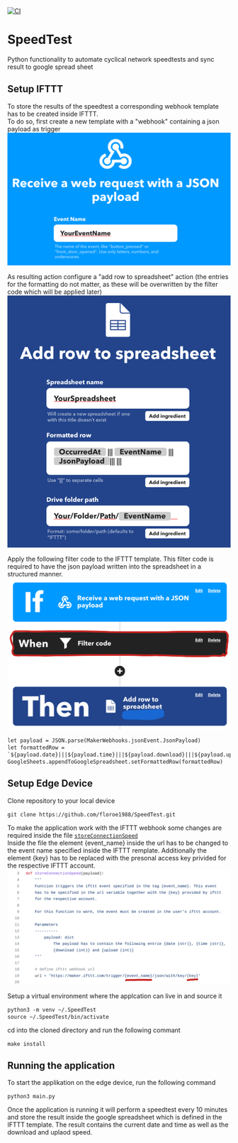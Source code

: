 [![CI](https://github.com/floroe1988/SpeedTest/actions/workflows/main.yml/badge.svg)](https://github.com/floroe1988/SpeedTest/actions/workflows/main.yml)

# SpeedTest
Python functionality to automate cyclical network speedtests and sync result to google
spread sheet

## Setup IFTTT
To store the results of the speedtest a corresponding webhook template has to be created 
inside IFTTT.  
To do so, first create a new template with a "webhook" containing a json payload as trigger
![IFTTT Trigger](docs/Trigger.png)

As resulting action configure a "add row to spreadsheet" action (the entries for the
formatting do not matter, as these will be overwritten by the filter code which will
be applied later)
![IFTTT Action](docs/Action.png)

Apply the following filter code to the IFTTT template. This filter code is required to 
have the json payload written into the spreadsheet in a structured manner.
![IFTTT FilterCoce](docs/FilterCode.png)
```
let payload = JSON.parse(MakerWebhooks.jsonEvent.JsonPayload)
let formattedRow = `${payload.date}|||${payload.time}|||${payload.download}|||${payload.upload}`
GoogleSheets.appendToGoogleSpreadsheet.setFormattedRow(formattedRow)
```

## Setup Edge Device
Clone repository to your local device
```
git clone https://github.com/floroe1988/SpeedTest.git
```

To make the application work with the IFTTT webhook some changes are required
inside the file [`storeConnectionSpeed`](https://github.com/floroe1988/SpeedTest/blob/main/src/StoreConnectionSpeed.py)  
Inside the file the element {event_name} inside the url has to be changed to the event name
specified inside the IFTTT remplate. Additionally the element {key} has to be replaced with 
the presonal access key privided for the respective IFTTT account.
![Python FileConfig](docs/FileConfig.png)

Setup a virtual environment where the applcation can live in and source it
```
python3 -m venv ~/.SpeedTest
source ~/.SpeedTest/bin/activate
```

cd into the cloned directory and run the following commant
```
make install
```

## Running the application
To start the applikation on the edge device, run the following command
```
python3 main.py
```

Once the application is running it will perform a speedtest every 10 minutes and store the result
inside the google spreadsheet which is defined in the IFTTT template. The result contains the 
current date and time as well as the download and uplaod speed.
